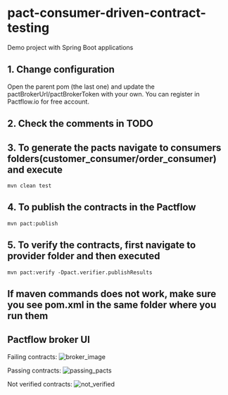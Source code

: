 # pact-consumer-driven-contract-testing
Demo project with Spring Boot applications

## 1. Change configuration 
Open the parent pom (the last one) and update the pactBrokerUrl/pactBrokerToken with your own. 
You can register in Pactflow.io for free account.

## 2. Check the comments in TODO

## 3. To generate the pacts navigate to consumers folders(customer_consumer/order_consumer) and execute
``` shell
mvn clean test
```
## 4. To publish the contracts in the Pactflow
``` shell
mvn pact:publish
```

## 5. To verify the contracts, first navigate to provider folder and then executed
``` shell
mvn pact:verify -Dpact.verifier.publishResults
```
## If maven commands does not work, make sure you see pom.xml in the same folder where you run them

## Pactflow broker UI
Failing contracts:
![broker_image](https://user-images.githubusercontent.com/4948071/138120706-e16dff2f-ab99-4573-a432-bb0b3c2ef17b.png)

Passing contracts:
![passing_pacts](https://user-images.githubusercontent.com/4948071/138121437-10e76f91-7869-4bae-bab2-1234709e0373.png)

Not verified contracts:
![not_verified](https://user-images.githubusercontent.com/4948071/138121478-6453c745-f86e-4997-9399-515b0aa1a046.png)


